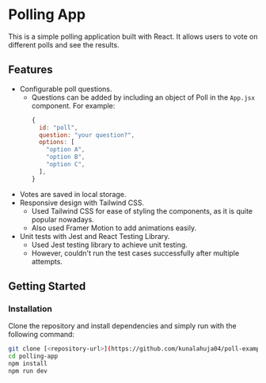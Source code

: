 # Polling App

This is a simple polling application built with React. It allows users to vote on different polls and see the results.

## Features
- Configurable poll questions.
  - Questions can be added by including an object of Poll in the `App.jsx` component. For example:
    ```jsx
    {
      id: "poll",
      question: "your question?",
      options: [
        "option A",
        "option B",
        "option C",
      ],
    }
    ```
- Votes are saved in local storage.
- Responsive design with Tailwind CSS.
  - Used Tailwind CSS for ease of styling the components, as it is quite popular nowadays.
  - Also used Framer Motion to add animations easily.
- Unit tests with Jest and React Testing Library.
  - Used Jest testing library to achieve unit testing.
  - However, couldn't run the test cases successfully after multiple attempts.

## Getting Started

### Installation
Clone the repository and install dependencies and simply run with the following command:
```bash
git clone [<repository-url>](https://github.com/kunalahuja04/poll-example.git)
cd polling-app
npm install
npm run dev
